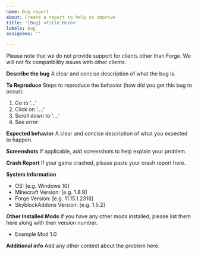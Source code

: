 ```yaml
---
name: Bug report
about: Create a report to help us improve
title: '[Bug] <Title Here>'
labels: bug
assignees: ''

---
```


Please note that we do not provide support for clients other than Forge.
We will not fix compatibility issues with other clients.

**Describe the bug**
A clear and concise description of what the bug is.

**To Reproduce**
Steps to reproduce the behavior (how did you get this bug to occur):
1. Go to '...'
2. Click on '....'
3. Scroll down to '....'
4. See error

**Expected behavior**
A clear and concise description of what you expected to happen.

**Screenshots**
If applicable, add screenshots to help explain your problem.

**Crash Report**
If your game crashed, please paste your crash report here.

**System Information**
 - OS: [e.g. Windows 10]
 - Minecraft Version: [e.g. 1.8.9]
 - Forge Version: [e.g. 11.15.1.2318]
 - SkyblockAddons Version: [e.g. 1.5.2]

**Other Installed Mods**
If you have any other mods installed, please list them here along with their version number.
- Example Mod 1.0

**Additional info**
Add any other context about the problem here.
